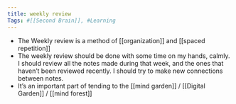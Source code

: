 ```yaml
---
title: weekly review
Tags: #[[Second Brain]], #Learning
---
```


- The Weekly review is a method of [[organization]] and [[spaced repetition]]
- The weekly review should be done with some time on my hands, calmly. I should review all the notes made during that week, and the ones that haven’t been reviewed recently. I should try to make new connections between notes.
- It’s an important part of tending to the [[mind garden]] / [[Digital Garden]] / [[mind forest]]